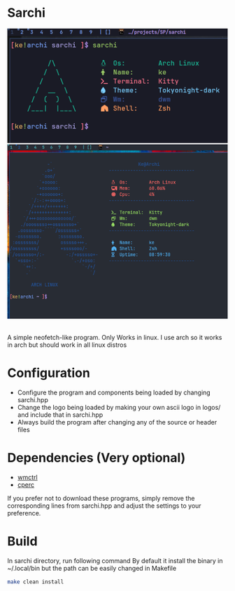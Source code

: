 # Sarchi

![Sarchi Image](./img/img.png?raw=true "Sarchi Image")
![Sarchi Doom One theme Image](./img/img-doomOne.png?raw=true "Sarchi Doom One theme Image")

<br>
A simple neofetch-like program.
Only Works in linux.
I use arch so it works in arch but should work in all linux distros

# Configuration
- Configure the program and components being loaded by changing sarchi.hpp
- Change the logo being loaded by making your own ascii logo in logos/ and include that in sarchi.hpp
- Always build the program after changing any of the source or header files

# Dependencies (Very optional)
- [wmctrl](https://github.com/saravanabalagi/wmctrl)
- [cperc](https://github.com/Keshavig/SP/tree/main/cperc)

If you prefer not to download these programs, simply remove the corresponding lines from sarchi.hpp and adjust the settings to your preference.

# Build
In sarchi directory, run following command
By default it install the binary in ~/.local/bin but the path can be easily changed in Makefile
```bash
make clean install
```
